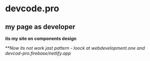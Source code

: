 # devcode.pro

## my page as developer

**its my site on components design**

***Now its not work jast pattern - loock at webdevelopment.one and devcod-pro.firebase/netlify.app*
